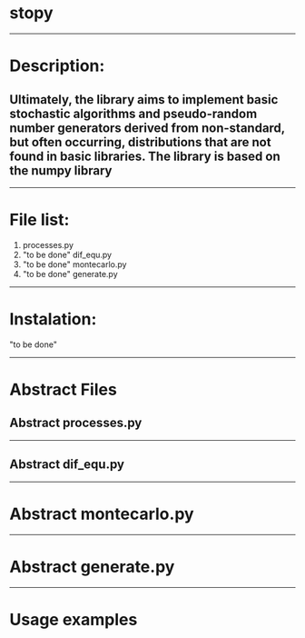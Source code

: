 # stopy
---
# Description:
Ultimately, the library aims to implement basic stochastic algorithms and pseudo-random number generators derived from non-standard, but often occurring, distributions that are not found in basic libraries. The library is based on the numpy library
---
---
# File list:
1.   processes.py
2.   "to be done" dif_equ.py
3.   "to be done" montecarlo.py
4.   "to be done" generate.py

---

# Instalation:
"to be done"

---
# Abstract Files
## Abstract processes.py

---

## Abstract dif_equ.py

---

# Abstract montecarlo.py

---

# Abstract generate.py

---

# Usage examples
